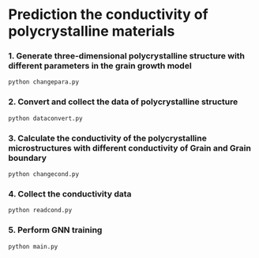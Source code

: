 # Prediction the conductivity of polycrystalline materials
### 1. Generate three-dimensional polycrystalline structure with different parameters in the grain growth model
```
python changepara.py
```
### 2. Convert and collect the data of polycrystalline structure
```
python dataconvert.py
```
### 3. Calculate the conductivity of the polycrystalline microstructures with different conductivity of Grain and Grain boundary
```
python changecond.py
```
### 4. Collect the conductivity data
```
python readcond.py
```
### 5. Perform GNN training
```
python main.py
```
